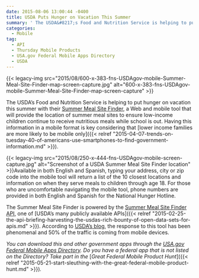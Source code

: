 ```yaml
---
date: 2015-08-06 13:00:44 -0400
title: USDA Puts Hunger on Vacation This Summer
summary: ' The USDA&#8217;s Food and Nutrition Service is helping to put hunger on vacation this summer with their Summer Meal Site Finder, a Web and mobile tool that will provide the location of summer meal sites to ensure low-income children continue to receive nutritious meals while school is out. Having this'
categories:
  - Mobile
tag:
  - API
  - Thursday Mobile Products
  - USA.gov Federal Mobile Apps Directory
  - USDA
---
```


{{< legacy-img src="2015/08/600-x-383-fns-USDAgov-mobile-Summer-Meal-Site-Finder-map-screen-capture.jpg" alt="600-x-383-fns-USDAgov-mobile-Summer-Meal-Site-Finder-map-screen-capture" >}}

The USDA&#8217;s Food and Nutrition Service is helping to put hunger on vacation this summer with their [Summer Meal Site Finder](http://www.fns.usda.gov/summerfoodrocks), a Web and mobile tool that will provide the location of summer meal sites to ensure low-income children continue to receive nutritious meals while school is out. Having this information in a mobile format is key considering that [lower income families are more likely to be mobile only]({{< relref "2015-04-07-trends-on-tuesday-40-of-americans-use-smartphones-to-find-government-information.md" >}}).

{{< legacy-img src="2015/08/250-x-444-fns-USDAgov-mobile-screen-capture.jpg" alt="Screenshot of a USDA Summer Meal Site Finder location" >}}Available in both English and Spanish, typing your address, city or zip code into the mobile tool will return a list of the 10 closest locations and information on when they serve meals to children through age 18. For those who are uncomfortable navigating the mobile tool, phone numbers are provided in both English and Spanish for the National Hunger Hotline.

The Summer Meal Site Finder is powered by the [Summer Meal Site Finder API](http://www.fns.usda.gov/sfsp/map-tools), one of [USDA&#8217;s many publicly available APIs]({{< relref "2015-02-25-the-api-briefing-harvesting-the-usdas-rich-bounty-of-open-data-sets-for-apis.md" >}}). According to [USDA’s blog](http://blogs.usda.gov/2015/07/01/new-web-application-helps-families-find-summer-meals-in-their-communities/), the response to this tool has been phenomenal and 50% of the traffic is coming from mobile devices.

_You can download this and other government apps through the_ [_USA.gov Federal Mobile Apps Directory_](https://www.usa.gov/mobile-apps)_. Do you have a federal app that is not listed on the Directory? Take part in the_ [_Great Federal Mobile Product Hunt_]({{< relref "2015-05-21-start-sleuthing-with-the-great-federal-mobile-product-hunt.md" >}})_._